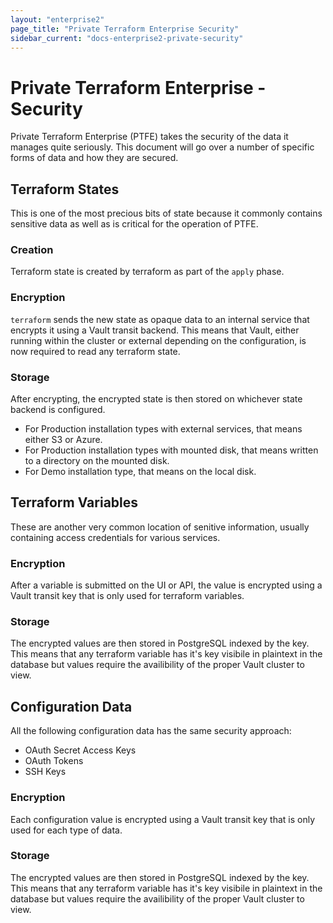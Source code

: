 ```yaml
---
layout: "enterprise2"
page_title: "Private Terraform Enterprise Security"
sidebar_current: "docs-enterprise2-private-security"
---
```


# Private Terraform Enterprise - Security

Private Terraform Enterprise (PTFE) takes the security of the data it manages quite seriously.
This document will go over a number of specific forms of data and how they are secured.

## Terraform States

This is one of the most precious bits of state because it commonly contains sensitive data
as well as is critical for the operation of PTFE.

### Creation

Terraform state is created by terraform as part of the `apply` phase.

### Encryption

`terraform` sends the new state as opaque data to an internal service that encrypts it
using a Vault transit backend. This means that Vault, either running within the cluster
or external depending on the configuration, is now required to read any terraform state.

### Storage

After encrypting, the encrypted state is then stored on whichever state backend is configured.

* For Production installation types with external services, that means either S3 or Azure.
* For Production installation types with mounted disk, that means written to a directory on the
  mounted disk.
* For Demo installation type, that means on the local disk.

## Terraform Variables

These are another very common location of senitive information, usually containing access
credentials for various services.

### Encryption

After a variable is submitted on the UI or API, the value is encrypted using a Vault transit key that
is only used for terraform variables.

### Storage

The encrypted values are then stored in PostgreSQL indexed by the key. This means that any terraform
variable has it's key visibile in plaintext in the database but values require the availibility of
the proper Vault cluster to view.

## Configuration Data

All the following configuration data has the same security approach:

* OAuth Secret Access Keys
* OAuth Tokens
* SSH Keys

### Encryption

Each configuration value is encrypted using a Vault transit key that is only used for each type of data.

### Storage

The encrypted values are then stored in PostgreSQL indexed by the key. This means that any terraform
variable has it's key visibile in plaintext in the database but values require the availibility of
the proper Vault cluster to view.
